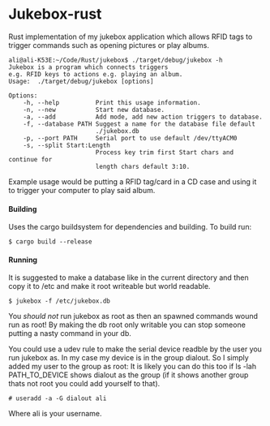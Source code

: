 # Jukebox-rust

Rust implementation of my jukebox application which allows RFID tags to trigger commands such as opening pictures or play albums.

```
ali@ali-K53E:~/Code/Rust/jukebox$ ./target/debug/jukebox -h
Jukebox is a program which connects triggers
e.g. RFID keys to actions e.g. playing an album.
Usage:	./target/debug/jukebox [options]

Options:
    -h, --help          Print this usage information.
    -n, --new           Start new database.
    -a, --add           Add mode, add new action triggers to database.
    -f, --database PATH Suggest a name for the database file default
                        ./jukebox.db
    -p, --port PATH     Serial port to use default /dev/ttyACM0
    -s, --split Start:Length
                        Process key trim first Start chars and continue for
                        length chars default 3:10.

```

Example usage would be putting a RFID tag/card in a CD case and using it to trigger your computer to play said album.

#### Building
Uses the cargo buildsystem for dependencies and building.
To build run:
```
$ cargo build --release
```

#### Running
It is suggested to make a database like in the current directory and then copy it to /etc and make it root writeable but world readable.

```
$ jukebox -f /etc/jukebox.db
```

You *should not* run jukebox as root as then an spawned commands wound run as root! By making the db root only writable you can stop someone putting a nasty command in your db.

You could use a udev rule to make the serial device readble by the user you run jukebox as. In my case my device is in the group dialout. So I simply added my user to the group as root:
It is likely you can do this too if ls -lah PATH_TO_DEVICE shows dialout as the group (if it shows another group thats not root you could add yourself to that).

```
# useradd -a -G dialout ali
```
Where ali is your username.
